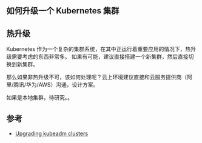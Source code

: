 如何升级一个 Kubernetes 集群
---



## 热升级

Kubernetes 作为一个复杂的集群系统，在其中正运行着重要应用的情况下，热升级需要考虑的东西非常多。
如果有可能，建议直接搭建一个新集群，然后直接切换到新集群。

那么如果非热升级不可，该如何处理呢？云上环境建议直接和云服务提供商（阿里/腾讯/华为/AWS）沟通，设计方案。

如果是本地集群，待研究。。


## 参考

- [Upgrading kubeadm clusters](https://kubernetes.io/docs/tasks/administer-cluster/kubeadm/kubeadm-upgrade/)

